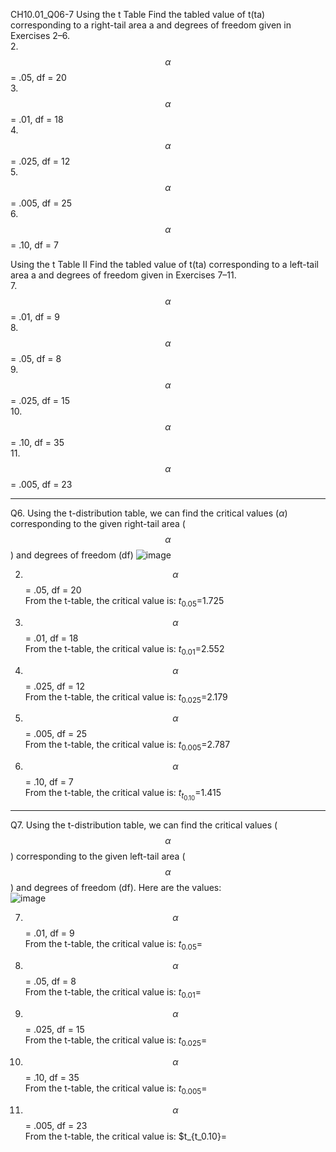 CH10.01_Q06-7  Using the t Table Find the tabled value of t(ta) corresponding to a right-tail area a and degrees of freedom given in Exercises 2–6.  
2. $$\alpha$$ = .05, df = 20  
3. $$\alpha$$ = .01, df = 18  
4. $$\alpha$$ = .025, df = 12  
5. $$\alpha$$ = .005, df = 25  
6. $$\alpha$$ = .10, df = 7  

Using the t Table II Find the tabled value of t(ta) corresponding to a left-tail area a and degrees of freedom given in Exercises 7–11.  
7. $$\alpha$$ = .01, df = 9  
8. $$\alpha$$ = .05, df = 8    
9. $$\alpha$$ = .025, df = 15  
10. $$\alpha$$ = .10, df = 35  
11. $$\alpha$$ = .005, df = 23  

---
Q6. Using the t-distribution table, we can find the critical values ($\alpha$) corresponding to the given right-tail area ($$\alpha$$) and degrees of freedom (df)
![image](https://github.com/user-attachments/assets/25c877c9-b534-419f-bcaf-75b22af4ebb7)

2. $$\alpha$$ = .05, df = 20  
   From the t-table, the critical value is:  $t_{0.05}$=1.725  
   
3.  $$\alpha$$ = .01, df = 18   
  From the t-table, the critical value is:  $t_{0.01}$=2.552

5. $$\alpha$$ = .025, df = 12  
  From the t-table, the critical value is:  $t_{0.025}$=2.179

6. $$\alpha$$ = .005, df = 25  
  From the t-table, the critical value is:  $t_{0.005}$=2.787

7. $$\alpha$$ = .10, df = 7  
  From the t-table, the critical value is:  $t_{t_0.10}$=1.415  

---
Q7. Using the t-distribution table, we can find the critical values ($$\alpha$$) corresponding to the given left-tail area ($$\alpha$$) and degrees of freedom (df). Here are the values:  
![image](https://github.com/user-attachments/assets/499b648f-ef46-43e8-a527-e2e7d54f5d55)

7. $$\alpha$$ = .01, df = 9  
   From the t-table, the critical value is:  $t_{0.05}$=
   
8. $$\alpha$$ = .05, df = 8    
  From the t-table, the critical value is:  $t_{0.01}$=

9. $$\alpha$$ = .025, df = 15    
  From the t-table, the critical value is:  $t_{0.025}$=

10. $$\alpha$$ = .10, df = 35  
  From the t-table, the critical value is:  $t_{0.005}$=

11. $$\alpha$$ = .005, df = 23  
  From the t-table, the critical value is:  $t_{t_0.10}=
